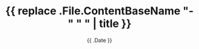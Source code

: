 ---
date: '{{ .Date }}'
title: '{{ replace .File.ContentBaseName "-" " " | title }}'
summary:
draft: true
---